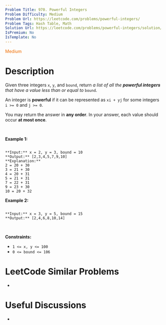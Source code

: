 ```yaml
---
Problem Title: 970. Powerful Integers
Problem Difficulty: Medium
Problem Url: https://leetcode.com/problems/powerful-integers/
Problem Tags: Hash Table, Math
Solution Url: https://leetcode.com/problems/powerful-integers/solution/
IsPremium: No
IsTemplate: No
---
```


<span style="color: rgb(239, 108, 0);">Medium</span>

# Description

Given three integers `x`, `y`, and `bound`, return *a list of all the **powerful integers** that have a value less than or equal to* `bound`.


An integer is **powerful** if it can be represented as `xi + yj` for some integers `i >= 0` and `j >= 0`.


You may return the answer in **any order**. In your answer, each value should occur **at most once**.


 


**Example 1:**



```

**Input:** x = 2, y = 3, bound = 10
**Output:** [2,3,4,5,7,9,10]
**Explanation:**
2 = 20 + 30
3 = 21 + 30
4 = 20 + 31
5 = 21 + 31
7 = 22 + 31
9 = 23 + 30
10 = 20 + 32

```

**Example 2:**



```

**Input:** x = 3, y = 5, bound = 15
**Output:** [2,4,6,8,10,14]

```

 


**Constraints:**


* `1 <= x, y <= 100`
* `0 <= bound <= 106`




# LeetCode Similar Problems

- []()

# Useful Discussions

- []()
